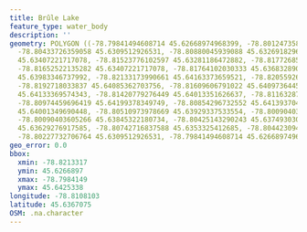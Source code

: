 ```yaml
---
title: Brûle Lake
feature_type: water_body
description: ''
geometry: POLYGON ((-78.79841494608714 45.62668974968399, -78.80124735880618 45.62867050713766,
  -78.80433726359058 45.6309512926531, -78.80880045939088 45.63269182968443, -78.81257700968324
  45.63407221717078, -78.81523776102597 45.63281186472882, -78.81772685099149 45.63155148394258,
  -78.81652522135282 45.63407221717078, -78.81764102030333 45.63683289014283, -78.81944346476091
  45.63983346737992, -78.82133173990661 45.64163373659521, -78.82055926371051 45.64253384951159,
  -78.8192718033837 45.64085362703756, -78.81609606791022 45.64097364459981, -78.81437945414172
  45.64133369574343, -78.81420779276449 45.64013351626637, -78.81163287211082 45.64085362703756,
  -78.80974459696419 45.64199378349749, -78.80854296732552 45.64139370404221, -78.8083713059483
  45.64001349690448, -78.80510973978669 45.63929337533554, -78.80090403605266 45.63935338581958,
  -78.80090403605266 45.63845322180734, -78.80425143290243 45.63749303092158, -78.80425143290243
  45.63629276917585, -78.80742716837588 45.6353325412685, -78.80442309427964 45.63263181206614,
  -78.80227732706764 45.6309512926531, -78.79841494608714 45.62668974968399))
geo_error: 0.0
bbox:
  xmin: -78.8213317
  ymin: 45.6266897
  xmax: -78.7984149
  ymax: 45.6425338
longitude: -78.8108103
latitude: 45.6367075
OSM: .na.character
---
```

